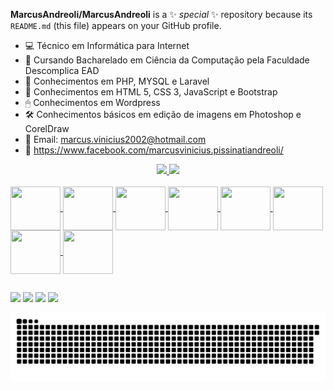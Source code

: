 **MarcusAndreoli/MarcusAndreoli** is a ✨ _special_ ✨ repository because its `README.md` (this file) appears on your GitHub profile.

- 💻 Técnico em Informática para Internet
- 👾 Cursando Bacharelado em Ciência da Computação pela Faculdade Descomplica EAD
- 🧠 Conhecimentos em PHP, MYSQL e Laravel
- 🦾 Conhecimentos em HTML 5, CSS 3, JavaScript e Bootstrap
- 🖱 Conhecimentos em Wordpress
- 🛠 Conhecimentos básicos em edição de imagens em Photoshop e CorelDraw
- 📧 Email: marcus.vinicius2002@hotmail.com
- 📳 https://www.facebook.com/marcusvinicius.pissinatiandreoli/

<div align = "center"> 
  <a href="https://github.com/MarcusAndreoli"> 
  <img height = "180em" src = "https://github-readme-stats.vercel.app/api?username=MarcusAndreoli&show_icons=true&theme=radical&include_all_commits=true&count_private=true" /> 
  <img height = "180em" src = "https://github-readme-stats.vercel.app/api/top-langs/?username=MarcusAndreoli&layout=compact&langs_count=7&theme=codeSTACKr" /> 
</div>  

<div style = "display: inline_block"> <br> 
<img align= "center" height = "70" width = "80" src = "https://cdn.jsdelivr.net/gh/devicons/devicon/icons/php/php-original.svg" />  
<img align= "center" height = "70" width = "80" src = "https://cdn.jsdelivr.net/gh/devicons/devicon/icons/mysql/mysql-original-wordmark.svg" /> 
<img align= "center" height = "70" width = "80" src = "https://cdn.jsdelivr.net/gh/devicons/devicon/icons/laravel/laravel-plain-wordmark.svg" />
<img align= "center" height = "70" width = "80" src = "https://cdn.jsdelivr.net/gh/devicons/devicon/icons/html5/html5-plain-wordmark.svg" />
<img align= "center" height = "70" width = "80" src = "https://cdn.jsdelivr.net/gh/devicons/devicon/icons/css3/css3-plain-wordmark.svg" />
<img align= "center" height = "70" width = "80" src = "https://cdn.jsdelivr.net/gh/devicons/devicon/icons/javascript/javascript-original.svg" />
<img align= "center" height = "70" width = "80" src = "https://cdn.jsdelivr.net/gh/devicons/devicon/icons/bootstrap/bootstrap-plain-wordmark.svg" />
<img align= "center" height = "70" width = "80" src = "https://cdn.jsdelivr.net/gh/devicons/devicon/icons/wordpress/wordpress-original.svg" />
</div>
  
 ##  

<a href="https://www.facebook.com/marcusvinicius.pissinatiandreoli/" target="blank"><img src="https://img.shields.io/badge/Facebook-1877F2?style=for-the-badge&logo=facebook&logoColor=white"></a>
<a href="https://www.linkedin.com/in/marcus-andreoli-2198ba1b9/" target="blank"><img src="https://img.shields.io/badge/LinkedIn-0077B5?style=for-the-badge&logo=linkedin&logoColor=white"></a>
<a href="mailto:marcus.vinicius2002@hotmail.com" target="blank"><img src="https://img.shields.io/badge/Gmail-D14836?style=for-the-badge&logo=gmail&logoColor=white"></a>
<a href="https://api.whatsapp.com/send?phone=5519994500618&text=Olá" target="blank"><img src="https://img.shields.io/badge/WhatsApp-25D366?style=for-the-badge&logo=whatsapp&logoColor=white"></a>
  
![Snake animation](https://github.com/MarcusAndreoli/MarcusAndreoli/blob/main/snake.svg)
